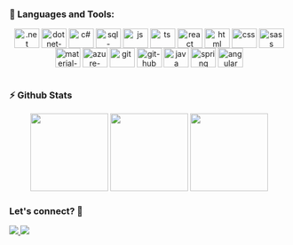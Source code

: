 ### 🚀 Languages and Tools:</summary>

<p align="center">
    <img align="center" alt=".net" height="35" width="45" src="https://cdn.jsdelivr.net/gh/devicons/devicon/icons/dot-net/dot-net-original-wordmark.svg" />
    <img align="center" alt="dotnet-core" height="35" width="45" src="https://cdn.jsdelivr.net/gh/devicons/devicon/icons/dotnetcore/dotnetcore-original.svg" /> 
    <img align="center" alt="c#" height="35" width="45" src="https://cdn.jsdelivr.net/gh/devicons/devicon/icons/csharp/csharp-original.svg" />
    <img align="center" alt="sql-server" height="35" width="45" src="https://cdn.jsdelivr.net/gh/devicons/devicon/icons/microsoftsqlserver/microsoftsqlserver-plain-wordmark.svg" />
    <img align="center" alt="js" height="35" width="45" src="https://cdn.jsdelivr.net/gh/devicons/devicon/icons/javascript/javascript-plain.svg" />
    <img align="center" alt="ts" height="35" width="45" src="https://cdn.jsdelivr.net/gh/devicons/devicon/icons/typescript/typescript-original.svg" />
    <img align="center" alt="react" height="35" width="45" src="https://cdn.jsdelivr.net/gh/devicons/devicon/icons/react/react-original-wordmark.svg" />
    <img align="center" alt="html" height="35" width="45" src="https://cdn.jsdelivr.net/gh/devicons/devicon/icons/html5/html5-original.svg" />
    <img align="center" alt="css" height="35" width="45" src="https://cdn.jsdelivr.net/gh/devicons/devicon/icons/css3/css3-original.svg" />  
    <img align="center" alt="sass" height="35" width="45" src="https://cdn.jsdelivr.net/gh/devicons/devicon/icons/sass/sass-original.svg" />
    <img align="center" alt="material-ui" height="35" width="45" src="https://cdn.jsdelivr.net/gh/devicons/devicon/icons/materialui/materialui-original.svg" />
    <img align="center" alt="azure-devops" height="35" width="45" src="https://cdn.jsdelivr.net/gh/devicons/devicon/icons/azure/azure-original.svg" />
    <img align="center" alt="git" height="35" width="45" src="https://cdn.jsdelivr.net/gh/devicons/devicon/icons/git/git-original.svg" />
    <img align="center" alt="git-hub" height="35" width="45" src="https://cdn.jsdelivr.net/gh/devicons/devicon/icons/github/github-original.svg" />
    <img align="center" alt="java" height="35" width="45" src="https://cdn.jsdelivr.net/gh/devicons/devicon/icons/java/java-original.svg" />
    <img align="center" alt="spring" height="35" width="45" src="https://cdn.jsdelivr.net/gh/devicons/devicon/icons/spring/spring-original.svg" />
    <img align="center" alt="angular" height="35" width="45" src="https://cdn.jsdelivr.net/gh/devicons/devicon/icons/angularjs/angularjs-original.svg" />
</p>

#

### ⚡ Github Stats</b></summary>

<div align="center">
    <img height="140em" src="https://github-readme-stats.vercel.app/api?username=lucascostasantiago&show_icons=true&hide_border=true&count_private=true&include_all_commits=true&theme=default" />
    <img height="140em" src="https://github-readme-stats.vercel.app/api/top-langs/?username=lucascostasantiago&show_icons=true&hide_border=true&layout=compact&langs_count=8&theme=default"/>	
    <img height="140em" src="https://github-readme-streak-stats.herokuapp.com/?user=lucascostasantiago&show_icons=true&hide_border=true&count_private=true&include_all_commits=true&theme=default" />
</div>

### Let's connect? 🤝

<p align="left">
    <a href = "mailto:lcscostasantiago@gmail.com">
        <img src="https://img.shields.io/badge/-Gmail-%23333?style=for-the-badge&logo=gmail&logoColor=white" target="_blank">
    </a>
    <a href="https://www.linkedin.com/in/lucascostasantiago/" target="_blank">
        <img src="https://img.shields.io/badge/-LinkedIn-%230077B5?style=for-the-badge&logo=linkedin&logoColor=white" target="_blank">
    </a>
</p>
